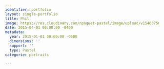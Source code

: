 ```yaml
---
identifier: portfolio
layout: single-portfolio
title: Phil
image: https://res.cloudinary.com/npaquet-pastel/image/upload/v1546375012/Phil-pastel-35-X-45-cm-2015.jpg
date: 2015-04-01 00:00:00 -0400
metadata:
  year: 2015-01-01 00:00:00 -0500
  dimensions: ''
  support: ''
  type: Pastel
categorie: portraits

---
```


